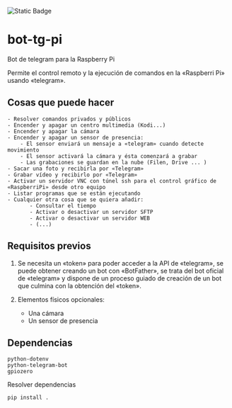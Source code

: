 ![Static Badge](https://img.shields.io/badge/status-En%20desarrollo-brightgreen)
# bot-tg-pi
Bot de telegram para la Raspberry Pi

Permite el control remoto y la ejecución de comandos en la «Raspberri Pi» usando «telegram».

## Cosas que puede hacer
    - Resolver comandos privados y públicos
    - Encender y apagar un centro multimedia (Kodi...)
    - Encender y apagar la cámara
    - Encender y apagar un sensor de presencia:
        - El sensor enviará un mensaje a «telegram» cuando detecte movimiento
        - El sensor activará la cámara y ésta comenzará a grabar
        - Las grabaciones se guardan en la nube (Filen, Drive ... )
    - Sacar una foto y recibirla por «Telegram»
    - Grabar vídeo y recibirlo por «Telegram»
    - Activar un servidor VNC con túnel ssh para el control gráfico de «RaspberriPi» desde otro equipo
    - Listar programas que se están ejecutando
    - Cualquier otra cosa que se quiera añadir:
           - Consultar el tiempo
           - Activar o desactivar un servidor SFTP
           - Activar o desactivar un servidor WEB
           - (...)         
## Requisitos previos

1) Se necesita un «token» para poder acceder a la API de «telegram», se puede obtener creando un bot con «BotFather», se trata del bot oficial de «telegram» y dispone de un proceso guiado de creación de un bot que culmina con la obtención del «token».

2) Elementos físicos opcionales: 
    - Una cámara 
    - Un sensor de presencia

## Dependencias
    python-dotenv
    python-telegram-bot   
    gpiozero
Resolver dependencias

```
pip install .
```
  
